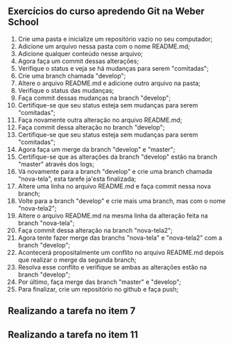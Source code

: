 ## Exercícios do curso apredendo Git na Weber School

1. Crie uma pasta e inicialize um repositório vazio no seu computador;
2. Adicione um arquivo nessa pasta com o nome README.md;
3. Adicione qualquer conteúdo nesse arquivo;
4. Agora faça um commit dessas alterações;
5. Verifique o status e veja se há mudanças para serem "comitadas";
6. Crie uma branch chamada "develop";
7. Altere o arquivo README.md e adicione outro arquivo na pasta;
8. Verifique o status das mudanças;
9. Faça commit dessas mudanças na branch "develop";
10. Certifique-se que seu status esteja sem mudanças para serem "comitadas";
11. Faça novamente outra alteração no arquivo README.md;
12. Faça commit dessa alteração no branch "develop";
13. Certifique-se que seu status esteja sem mudanças para serem "comitadas";
14. Agora faça um merge da branch "develop" e "master";
15. Certifique-se que as alterações da branch "develop" estão na branch "master" através dos logs;
16. Vá novamente para a branch "develop" e crie uma branch chamada "nova-tela", esta tarefe ja'esta finalizada;
17. Altere uma linha no arquivo README.md e faça commit nessa nova branch;
18. Volte para a branch "develop" e crie mais uma branch, mas com o nome "nova-tela2";
19. Altere o arquivo README.md na mesma linha da alteração feita na branch "nova-tela";
20. Faça commit dessa alteração na branch "nova-tela2";
21. Agora tente fazer merge das branchs "nova-tela" e "nova-tela2" com a branch "develop";
22. Acontecerá propositalmente um conflito no arquivo README.md depois que realizar o merge da segunda branch;
23. Resolva esse conflito e verifique se ambas as alterações estão na branch "develop";
24. Por último, faça merge das branch "master" e "develop";
25. Para finalizar, crie um repositório no github e faça push;

## Realizando a tarefa no item 7

## Realizando a tarefa no item 11